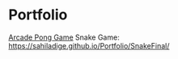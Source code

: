 # Portfolio

[Arcade Pong Game](https://sahiladige.github.io/Portfolio/UpdatedPong/)
Snake Game: https://sahiladige.github.io/Portfolio/SnakeFinal/

